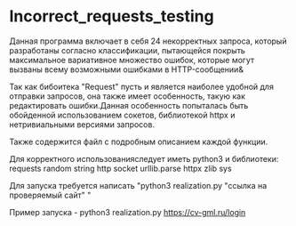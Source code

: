 # Incorrect_requests_testing

Данная программа включает в себя 24 некорректных запроса, который разработаны согласно классификации, пытающейся покрыть максимальное
вариативное множество ошибок, которые могут вызваны всему возможными ошибками в HTTP-сообщении&

  Так как бибоитека "Request" пусть и является наиболее удобной для отправки запросов, она также имеет особенность, такую как
редактировать ошибки.Данная особенность попыталась быть обойденной использованием сокетов, библиотекой httpx и 
нетривиальными версиями запросов.

Также содержится файл с подробным описанием каждой функции.

 Для корректного использованияследует иметь python3 и библиотеки:
 requests
 random
 string
 http
 socket
 urllib.parse
 httpx
 zlib
 sys

Для запуска требуется написать "python3 realization.py "ссылка на проверяемый сайт" "

Пример запуска - 
python3 realization.py https://cv-gml.ru/login





